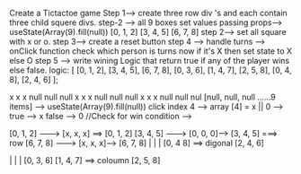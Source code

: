 Create a Tictactoe game 
Step 1--> create three row div 's and each contain three child squere divs.
step-2 --> all 9 boxes set values passing props--> useState(Array(9).fill(null))
 [0, 1, 2]
 [3, 4, 5]
 [6, 7, 8]
 step 2--> set all square with x  or o.
 step 3--> create a reset button
 step 4 --> handle turns --> onClick function check which person is turns now  if it's X then set state to X else O
 step 5 --> write wining Logic that return  true if any of the player wins else false.
 logic: [
      [0, 1, 2],
      [3, 4, 5],
      [6, 7, 8],
      [0, 3, 6],
      [1, 4, 7],
      [2, 5, 8],
      [0, 4, 8],
      [2, 4, 6]
    ];

<!-- ------------------------------------------------->
 x x x null null null
 x x x null null null
 x x x null null nul
 [null, null, null ......9 items] --> useState(Array(9).fill(null))
 click index 4  --> array [4] = x || 0 --> true --> x  false --> 0
//Check  for win condition --> 

 [0, 1, 2] ---> [x, x, x] ==> [0, 1, 2] 
 [3, 4, 5] ---> [0, 0, 0]--> [3, 4, 5]  ===> row
 [6, 7, 8] ---> [x, x, x]--> [6, 7, 8]
  |  |  |  [0, 4 8] ==> digonal
           [2, 4, 6]

  |  |  |
  [0, 3, 6]
  [1, 4, 7] ==> coloumn
  [2, 5, 8]